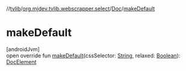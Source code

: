//[tvlib](../../../index.md)/[org.mjdev.tvlib.webscrapper.select](../index.md)/[Doc](index.md)/[makeDefault](make-default.md)

# makeDefault

[androidJvm]\
open override fun [makeDefault](make-default.md)(cssSelector: [String](https://kotlinlang.org/api/latest/jvm/stdlib/kotlin/-string/index.html), relaxed: [Boolean](https://kotlinlang.org/api/latest/jvm/stdlib/kotlin/-boolean/index.html)): [DocElement](../-doc-element/index.md)
